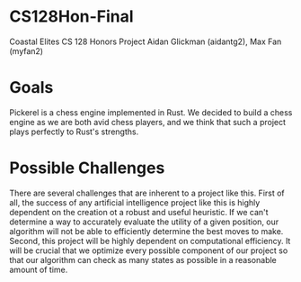 # CS128Hon-Final
Coastal Elites CS 128 Honors Project
Aidan Glickman (aidantg2), Max Fan (myfan2)

# Goals
Pickerel is a chess engine implemented in Rust. We decided to build a chess engine as we are both avid chess players, and we think that such a project plays perfectly to Rust's strengths.

# Possible Challenges
There are several challenges that are inherent to a project like this. First of all, the success of any artificial intelligence project like this is highly dependent on the creation ot a robust and useful heuristic. If we can't determine a way to accurately evaluate the utility of a given position, our algorithm will not be able to efficiently determine the best moves to make. Second, this project will be highly dependent on computational efficiency. It will be crucial that we optimize every possible component of our project so that our algorithm can check as many states as possible in a reasonable amount of time.
